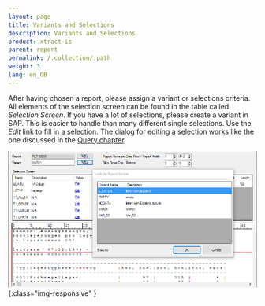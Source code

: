 ```yaml
---
layout: page
title: Variants and Selections
description: Variants and Selections
product: xtract-is
parent: report
permalink: /:collection/:path
weight: 3
lang: en_GB
---
```


After having chosen a report, please assign a variant or selections criteria. All elements of the selection screen can be found in the table called *Selection Screen*.
If you have a lot of selections, please create a variant in SAP. This is easier to handle than many different single selections.
Use the *Edit* link to fill in a selection. The dialog for editing a selection works like the one discussed in the [Query chapter](./query).

![Report-Variants-Selections](/img/content/Report-Variants-Selections.png){:class="img-responsive" }